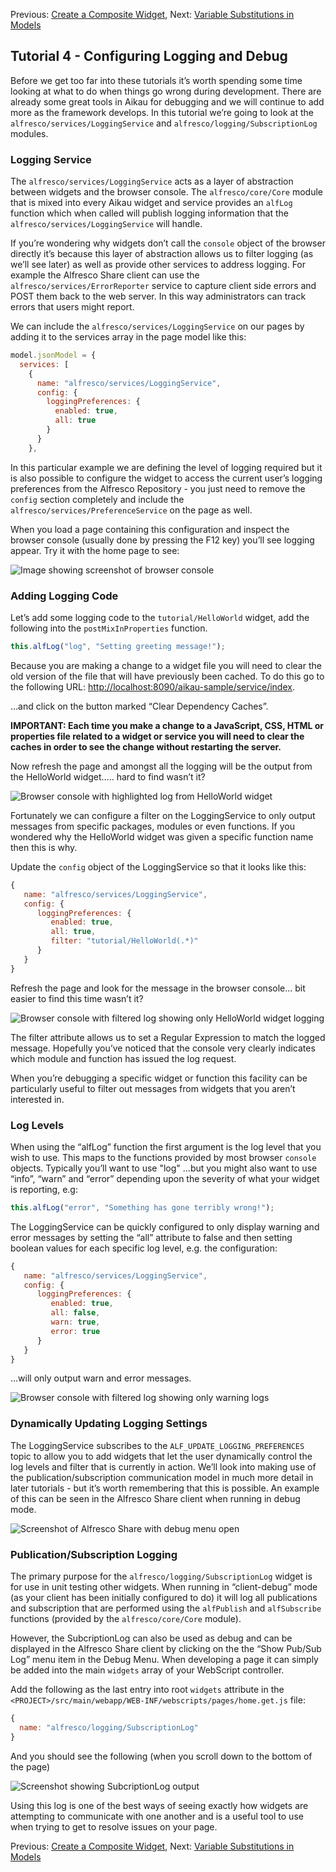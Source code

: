 Previous: [Create a Composite Widget](./Tutorial3.md),
Next: [Variable Substitutions in Models](./Tutorial5.md)

## Tutorial 4 - Configuring Logging and Debug

Before we get too far into these tutorials it’s worth spending some time looking at what to do when things go wrong during development. There are already some great  tools in Aikau for debugging and we will continue to add more as the framework develops. In this tutorial we’re going to look at the `alfresco/services/LoggingService` and `alfresco/logging/SubscriptionLog` modules.

### Logging Service
The `alfresco/services/LoggingService` acts as a layer of abstraction between widgets and the browser console. The `alfresco/core/Core` module that is mixed into every Aikau widget and service provides an `alfLog` function which when called will publish logging information that the `alfresco/services/LoggingService` will handle.

If you’re wondering why widgets don’t call the `console` object of the browser directly it’s because this layer of abstraction allows us to filter logging (as we’ll see later) as well as provide other services to address logging. For example the Alfresco Share client can use the `alfresco/services/ErrorReporter` service to capture client side errors and POST them back to the web server. In this way administrators can track errors that users might report.

We can include the `alfresco/services/LoggingService` on our pages by adding it to the services array in the page model like this:

```JAVASCRIPT
model.jsonModel = {
  services: [
    {
      name: "alfresco/services/LoggingService",
      config: {
        loggingPreferences: {
          enabled: true,
          all: true
        }
      }
    },
```

In this particular example we are defining the level of logging required but it is also possible to configure the widget to access the current user’s logging preferences from the Alfresco Repository - you just need to remove the `config` section completely and include the `alfresco/services/PreferenceService` on the page as well.

When you load a page containing this configuration and inspect the browser console (usually done by pressing the F12 key) you’ll see logging appear. Try it with the home page to see:

![Image showing screenshot of browser console](../resources/Tutorial4-Image1.png "Image showing screenshot of browser console")

### Adding Logging Code
Let’s add some logging code to the `tutorial/HelloWorld` widget, add the following into the `postMixInProperties` function. 

```JAVASCRIPT
this.alfLog("log", "Setting greeting message!");
```

Because you are making a change to a widget file you will need to clear the old version of the file that will have previously been cached. To do this go to the following URL: [http://localhost:8090/aikau-sample/service/index](http://localhost:8090/aikau-sample/service/index "Link to service index page").

...and click on the button marked “Clear Dependency Caches”. 

**IMPORTANT: Each time you make a change to a JavaScript, CSS, HTML or properties file related to a widget or service you will need to clear the caches in order to see the change without restarting the server.**

Now refresh the page and amongst all the logging will be the output from the HelloWorld widget….. hard to find wasn’t it?

![Browser console with highlighted log from HelloWorld widget](../resources/Tutorial4-Image2.png "Browser console with highlighted log from HelloWorld widget")

Fortunately we can configure a filter on the LoggingService to only output messages from specific packages, modules or even functions. If you wondered why the HelloWorld widget was given a specific function name then this is why.

Update the `config` object of the LoggingService so that it looks like this:

```JAVASCRIPT
{
   name: "alfresco/services/LoggingService",
   config: {
      loggingPreferences: {
         enabled: true,
         all: true,
         filter: "tutorial/HelloWorld(.*)"
      }
   }
}
```

Refresh the page and look for the message in the browser console... bit easier to find this time wasn’t it?

![Browser console with filtered log showing only HelloWorld widget logging](../resources/Tutorial4-Image3.png "Browser console with filtered log showing only HelloWorld widget logging")

The filter attribute allows us to set a Regular Expression to match the logged message. Hopefully you’ve noticed that the console very clearly indicates which module and function has issued the log request.

When you’re debugging a specific widget or function this facility can be particularly useful to filter out messages from widgets that you aren’t interested in.

### Log Levels
When using the “alfLog” function the first argument is the log level that you wish to use. This maps to the functions provided by most browser `console` objects. Typically you’ll want to use "log" ...but you might also want to use “info”, “warn” and “error” depending upon the severity of what your widget is reporting, e.g:

```JAVASCRIPT
this.alfLog("error", "Something has gone terribly wrong!");
```

The LoggingService can be quickly configured to only display warning and error messages by setting the “all” attribute to false and then setting boolean values for each specific log level, e.g. the configuration:

```JAVASCRIPT
{
   name: "alfresco/services/LoggingService",
   config: {
      loggingPreferences: {
         enabled: true,
         all: false,
         warn: true,
         error: true
      }
   }
}
```

...will only output warn and error messages.

![Browser console with filtered log showing only warning logs](../resources/Tutorial4-Image4.png "Browser console with filtered log showing only warning logs")

### Dynamically Updating Logging Settings
The LoggingService subscribes to the `ALF_UPDATE_LOGGING_PREFERENCES` topic to allow you to add widgets that let the user dynamically control the log levels and filter that is currently in action. We’ll look into making use of the publication/subscription communication model in much more detail in later tutorials - but it’s worth remembering that this is possible. An example of this can be seen in the Alfresco Share client when running in debug mode.

![Screenshot of Alfresco Share with debug menu open](../resources/Tutorial4-Image5.png "Screenshot of Alfresco Share with debug menu open")

### Publication/Subscription Logging
The primary purpose for the `alfresco/logging/SubscriptionLog` widget is for use in unit testing other widgets. When running in “client-debug” mode (as your client has been initially configured to do) it will log all publications and subscription that are performed using the `alfPublish` and `alfSubscribe` functions (provided by the `alfresco/core/Core` module).

However, the SubcriptionLog can also be used as debug and can be displayed in the Alfresco Share client by clicking on the the “Show Pub/Sub Log” menu item in the Debug Menu. When developing a page it can simply be added into the main `widgets` array of your WebScript controller.

Add the following as the last entry into root `widgets` attribute in the `<PROJECT>/src/main/webapp/WEB-INF/webscripts/pages/home.get.js` file:

```JAVASCRIPT
{
  name: "alfresco/logging/SubscriptionLog"
}
```

And you should see the following (when you scroll down to the bottom of the page)

![Screenshot showing SubcriptionLog output](../resources/Tutorial4-Image6.png "Screenshot showing SubcriptionLog output")

Using this log is one of the best ways of seeing exactly how widgets are attempting to communicate with one another and is a useful tool to use when trying to get to resolve issues on your page.



Previous: [Create a Composite Widget](./Tutorial3.md),
Next: [Variable Substitutions in Models](./Tutorial5.md)
